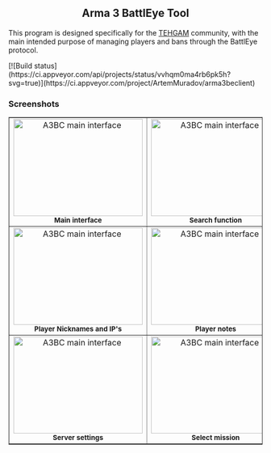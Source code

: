 <h2 align="center">Arma 3 BattlEye Tool</h2>
<p>This program is designed specifically for the <a href="http://tehgam.com/">TEHGAM</a> community, with the main intended purpose of managing players and bans through the BattlEye protocol.</p>
 [![Build status](https://ci.appveyor.com/api/projects/status/vvhqm0ma4rb6pk5h?svg=true)](https://ci.appveyor.com/project/ArtemMuradov/arma3beclient)

<h3>Screenshots</h3>
<table border="1">
  <tr>
	<td align="center">
	  <a href="https://raw.githubusercontent.com/tym32167/arma3beclient/master/desc/1.PNG">
		<img src="https://github.com/tym32167/arma3beclient/raw/master/desc/1.PNG"
			 alt="A3BC main interface"
			 width="256px"
			 height="192px">
	  </a><br />
	  <strong><sup>Main interface</sup></strong>
	</td>
	<td align="center">
	  <a href="https://raw.githubusercontent.com/tym32167/arma3beclient/master/desc/2.PNG">
		<img src="https://github.com/tym32167/arma3beclient/raw/master/desc/2.PNG"
			 alt="A3BC main interface"
			 width="256px"
			 height="192px">
	  </a><br />
	  <strong><sup>Search function</sup></strong>
	</td>
	<td align="center">
	  <a href="https://raw.githubusercontent.com/tym32167/arma3beclient/master/desc/3.PNG">
		<img src="https://github.com/tym32167/arma3beclient/raw/master/desc/3.PNG"
			 alt="A3BC main interface"
			 width="256px"
			 height="192px">
	  </a><br />
	  <strong><sup>Player info</sup></strong>
	</td>
  </tr>
  <tr>
	<td align="center">
	  <a href="https://raw.githubusercontent.com/tym32167/arma3beclient/master/desc/4.PNG">
		<img src="https://github.com/tym32167/arma3beclient/raw/master/desc/4.PNG"
			 alt="A3BC main interface"
			 width="256px"
			 height="192px">
	  </a><br />
	  <strong><sup>Player Nicknames and IP's</sup></strong>
	</td>
	<td align="center">
	  <a href="https://raw.githubusercontent.com/tym32167/arma3beclient/master/desc/5.PNG">
		<img src="https://github.com/tym32167/arma3beclient/raw/master/desc/5.PNG"
			 alt="A3BC main interface"
			 width="256px"
			 height="192px">
	  </a><br />
	  <strong><sup>Player notes</sup></strong>
	</td>
	<td align="center">
	  <a href="https://raw.githubusercontent.com/tym32167/arma3beclient/master/desc/6.PNG">
		<img src="https://github.com/tym32167/arma3beclient/raw/master/desc/6.PNG"
			 alt="A3BC main interface"
			 width="256px"
			 height="192px">
	  </a><br />
	  <strong><sup>Chat history</sup></strong>
	</td>
  </tr>
	<tr>
	<td align="center">
	  <a href="https://raw.githubusercontent.com/tym32167/arma3beclient/master/desc/7.PNG">
		<img src="https://github.com/tym32167/arma3beclient/raw/master/desc/7.PNG"
			 alt="A3BC main interface"
			 width="256px"
			 height="192px">
	  </a><br />
	  <strong><sup>Server settings</sup></strong>
	</td>
	<td align="center">
	  <a href="https://raw.githubusercontent.com/tym32167/arma3beclient/master/desc/8.PNG">
		<img src="https://github.com/tym32167/arma3beclient/raw/master/desc/8.PNG"
			 alt="A3BC main interface"
			 width="256px"
			 height="192px">
	  </a><br />
	  <strong><sup>Select mission</sup></strong>
	</td>
	<td align="center">
	  <a href="https://raw.githubusercontent.com/tym32167/arma3beclient/master/desc/9.PNG">
		<img src="https://github.com/tym32167/arma3beclient/raw/master/desc/9.PNG"
			 alt="A3BC main interface"
			 width="256px"
			 height="192px">
	  </a><br />
	  <strong><sup>Steam query support</sup></strong>
	</td>
  </tr>
</table>


